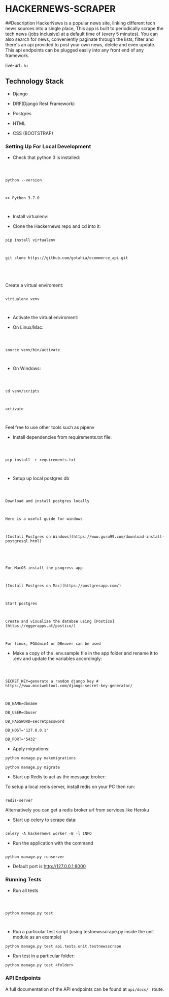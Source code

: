 
# HACKERNEWS-SCRAPER

##Description
HackerNews is a popular news site, linking different tech news sources into a single place,
This app is built to periodically scrape the tech news (jobs inclusive) at a default time of (every 5 minutes).
You can also search for news, conveniently paginate through the lists, filter and there's an api provided to post your own news, delete and even update. This api endpoints can be plugged easily into any front end of any framework.

  

live-url : `hi`

## Technology Stack

  

  

- Django

  

- DRF(Django Rest Framework)

  

- Postgres

- HTML

- CSS (BOOTSTRAP)

  

### Setting Up For Local Development

  

  

- Check that python 3 is installed:

  

  

```

  

python --version

  

>> Python 3.7.0

  

```

  

  

- Install virtualenv:

- Clone the Hackernews repo and cd into it:

  

  

```

pip install virtualenv

  

git clone https://github.com/gotahia/ecommerce_api.git

  
  
  

```

Create a virtual enviroment:

```

virtualenv venv

  

```

  

- Activate the virtual enviroment:

  

- On Linux/Mac:

  

```

  

source venv/bin/activate

  

```

  

- On Windows:

  

```

  

cd venv/scripts

  

activate

  

```

  

Feel free to use other tools such as pipenv

  

  

- Install dependencies from requirements.txt file:

  

  

```

  

pip install -r requirements.txt

  

```

  

- Setup up local postgres db

  

```

  

Download and install postgres locally

  

Here is a useful guide for windows

  

[Install Postgres on Windows](https://www.guru99.com/download-install-postgresql.html)

  

  

For MacOS install the psogress app

  

[Install Postgres on Mac](https://postgresapp.com/)

  

Start postgres

  

Create and visualize the databse using [Postico](https://eggerapps.at/postico/)

  

For linux, PGAdmin4 or DBeaver can be used

```

  

- Make a copy of the .env.sample file in the app folder and rename it to .env and update the variables accordingly:

  

  

```

  

SECRET_KEY=generate a random django key # https://www.miniwebtool.com/django-secret-key-generator/

  

DB_NAME=dbname

DB_USER=dbuser

DB_PASSWORD=secretpassword

DB_HOST='127.0.0.1'

DB_PORT='5432'

```

- Apply migrations:

```python
python manage.py makemigrations
```
```
python manage.py migrate

```

* Start up Redis to act as the message broker:

  

To setup a local redis server, install redis on your PC then run:

  

```

redis-server

```

Alternatively you can get a redis broker url from services like Heroku

* Start up celery to scrape data:

```

celery -A hackernews worker -B -l INFO

```

* Run the application with the command

  

```

python manage.py runserver

```
* Default port is http://127.0.0.1:8000

### Running Tests

  

* Run all tests

  

```

  

python manage.py test

  

```

  

  

* Run a particular test script (using testnewsscrape.py inside the unit module as an example)

  

```
python manage.py test api.tests.unit.testnewsscrape
```
* Run test in a particular folder:
```
python manage.py test <folder>
```

  

### API Endpoints
A full documentation of the API endpoints can be found at `api/docs/ ` route.
